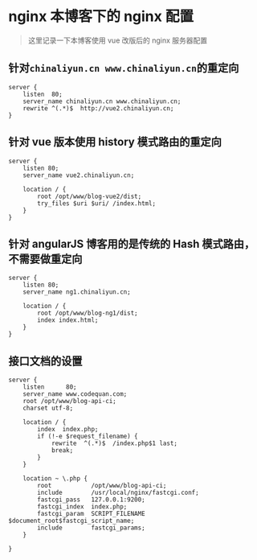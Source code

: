 <!-- Date: 2016-07-04 18:31 -->

# nginx 本博客下的 nginx 配置

> 这里记录一下本博客使用 vue 改版后的 nginx 服务器配置

## 针对`chinaliyun.cn www.chinaliyun.cn`的重定向

```
server {
    listen  80;
    server_name chinaliyun.cn www.chinaliyun.cn;
    rewrite ^(.*)$  http://vue2.chinaliyun.cn;
}
```

## 针对 vue 版本使用 history 模式路由的重定向

```
server {
    listen 80;
    server_name vue2.chinaliyun.cn;

    location / {
        root /opt/www/blog-vue2/dist;
        try_files $uri $uri/ /index.html;
    }
}
```

## 针对 angularJS 博客用的是传统的 Hash 模式路由，不需要做重定向

```
server {
    listen 80;
    server_name ng1.chinaliyun.cn;

    location / {
        root /opt/www/blog-ng1/dist;
        index index.html;
    }
}
```

## 接口文档的设置

```
server {
    listen      80;
    server_name www.codequan.com;
    root /opt/www/blog-api-ci;
    charset utf-8;

    location / {
        index  index.php;
        if (!-e $request_filename) {
            rewrite  ^(.*)$  /index.php$1 last;
            break;
        }
    }

    location ~ \.php {
        root           /opt/www/blog-api-ci;
        include        /usr/local/nginx/fastcgi.conf;
        fastcgi_pass   127.0.0.1:9200;
        fastcgi_index  index.php;
        fastcgi_param  SCRIPT_FILENAME $document_root$fastcgi_script_name;
        include        fastcgi_params;
    }

}
```
